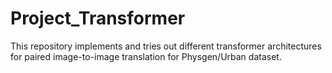 # Project_Transformer
This repository implements and tries out different transformer architectures for paired image-to-image translation for Physgen/Urban dataset.
